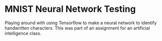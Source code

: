 # MNIST Neural Network Testing

Playing around with using Tensorflow to make a neural network to identify handwritten characters. This was part of an assignment for an artificial intelligence class.
